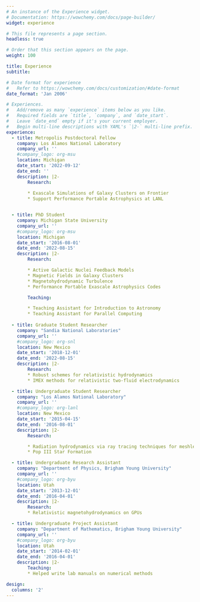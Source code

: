 ```yaml
---
# An instance of the Experience widget.
# Documentation: https://wowchemy.com/docs/page-builder/
widget: experience

# This file represents a page section.
headless: true

# Order that this section appears on the page.
weight: 100

title: Experience
subtitle:

# Date format for experience
#   Refer to https://wowchemy.com/docs/customization/#date-format
date_format: 'Jan 2006'

# Experiences.
#   Add/remove as many `experience` items below as you like.
#   Required fields are `title`, `company`, and `date_start`.
#   Leave `date_end` empty if it's your current employer.
#   Begin multi-line descriptions with YAML's `|2-` multi-line prefix.
experience:
  - title: Metropolis Postdoctoral Fellow
    company: Los Alamos National Laboratory
    company_url: ''
    #company_logo: org-msu
    location: Michigan
    date_start: '2022-09-12'
    date_end: ''
    description: |2-
        Research:
        
        * Exascale Simulations of Galaxy Clusters on Frontier
        * Support Performance Portable Astrophysics at LANL


  - title: PhD Student
    company: Michigan State University
    company_url: ''
    #company_logo: org-msu
    location: Michigan
    date_start: '2016-08-01'
    date_end: '2022-08-15'
    description: |2-
        Research:

        * Active Galactic Nuclei Feedback Models
        * Magnetic Fields in Galaxy Clusters
        * Magnetohydrodynamic Turbulence
        * Performance Portable Exascale Astrophysics Codes

        Teaching:

        * Teaching Assistant for Introduction to Astronomy
        * Teaching Assistant for Parallel Computing
        
  - title: Graduate Student Researcher
    company: "Sandia National Laboratories"
    company_url: ''
    #company_logo: org-snl
    location: New Mexico
    date_start: '2018-12-01'
    date_end: '2022-08-15'
    description: |2-
        Research:
        * Robust schemes for relativistic hydrodynamics
        * IMEX methods for relativistic two-fluid electrodynamics

  - title: Undergraduate Student Researcher
    company: "Los Alamos National Laboratory"
    company_url: ''
    #company_logo: org-lanl
    location: New Mexico
    date_start: '2015-04-15'
    date_end: '2016-08-01'
    description: |2-
        Research:

        * Radiation hydrodynamics via ray tracing techniques for meshless hydrodynamics
        * Pop III Star Formation

  - title: Undergraduate Research Assistant
    company: "Department of Physics, Brigham Young University"
    company_url: ''
    #company_logo: org-byu
    location: Utah
    date_start: '2013-12-01'
    date_end: '2016-04-01'
    description: |2-
        Research:
        * Relativistic magnetohydrodynamics on GPUs

  - title: Undergraduate Project Assistant
    company: "Department of Mathematics, Brigham Young University"
    company_url: ''
    #company_logo: org-byu
    location: Utah
    date_start: '2014-02-01'
    date_end: '2016-04-01'
    description: |2-
        Teaching:
        * Helped write lab manuals on numerical methods

design:
  columns: '2'
---
```

